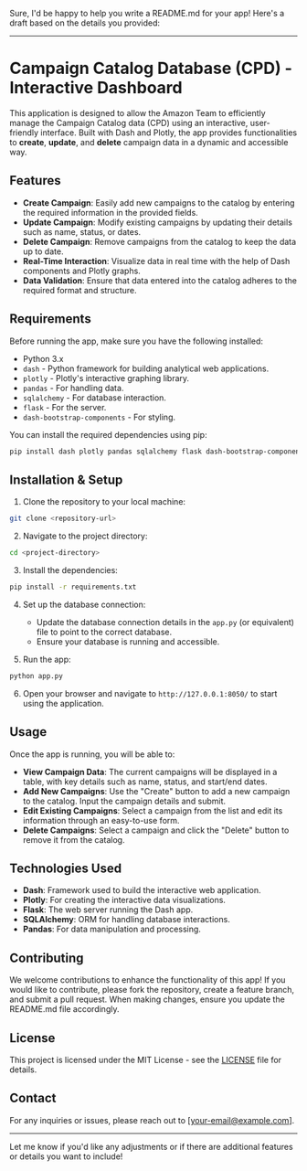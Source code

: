 Sure, I'd be happy to help you write a README.md for your app! Here's a draft based on the details you provided:

---

# Campaign Catalog Database (CPD) - Interactive Dashboard

This application is designed to allow the Amazon Team to efficiently manage the Campaign Catalog data (CPD) using an interactive, user-friendly interface. Built with Dash and Plotly, the app provides functionalities to **create**, **update**, and **delete** campaign data in a dynamic and accessible way.

## Features
- **Create Campaign**: Easily add new campaigns to the catalog by entering the required information in the provided fields.
- **Update Campaign**: Modify existing campaigns by updating their details such as name, status, or dates.
- **Delete Campaign**: Remove campaigns from the catalog to keep the data up to date.
- **Real-Time Interaction**: Visualize data in real time with the help of Dash components and Plotly graphs.
- **Data Validation**: Ensure that data entered into the catalog adheres to the required format and structure.

## Requirements
Before running the app, make sure you have the following installed:

- Python 3.x
- `dash` - Python framework for building analytical web applications.
- `plotly` - Plotly's interactive graphing library.
- `pandas` - For handling data.
- `sqlalchemy` - For database interaction.
- `flask` - For the server.
- `dash-bootstrap-components` - For styling.

You can install the required dependencies using pip:

```bash
pip install dash plotly pandas sqlalchemy flask dash-bootstrap-components
```

## Installation & Setup

1. Clone the repository to your local machine:

```bash
git clone <repository-url>
```

2. Navigate to the project directory:

```bash
cd <project-directory>
```

3. Install the dependencies:

```bash
pip install -r requirements.txt
```

4. Set up the database connection:
   - Update the database connection details in the `app.py` (or equivalent) file to point to the correct database.
   - Ensure your database is running and accessible.

5. Run the app:

```bash
python app.py
```

6. Open your browser and navigate to `http://127.0.0.1:8050/` to start using the application.

## Usage

Once the app is running, you will be able to:

- **View Campaign Data**: The current campaigns will be displayed in a table, with key details such as name, status, and start/end dates.
- **Add New Campaigns**: Use the "Create" button to add a new campaign to the catalog. Input the campaign details and submit.
- **Edit Existing Campaigns**: Select a campaign from the list and edit its information through an easy-to-use form.
- **Delete Campaigns**: Select a campaign and click the "Delete" button to remove it from the catalog.

## Technologies Used

- **Dash**: Framework used to build the interactive web application.
- **Plotly**: For creating the interactive data visualizations.
- **Flask**: The web server running the Dash app.
- **SQLAlchemy**: ORM for handling database interactions.
- **Pandas**: For data manipulation and processing.

## Contributing

We welcome contributions to enhance the functionality of this app! If you would like to contribute, please fork the repository, create a feature branch, and submit a pull request. When making changes, ensure you update the README.md file accordingly.

## License

This project is licensed under the MIT License - see the [LICENSE](LICENSE) file for details.

## Contact

For any inquiries or issues, please reach out to [your-email@example.com].

---

Let me know if you'd like any adjustments or if there are additional features or details you want to include!
